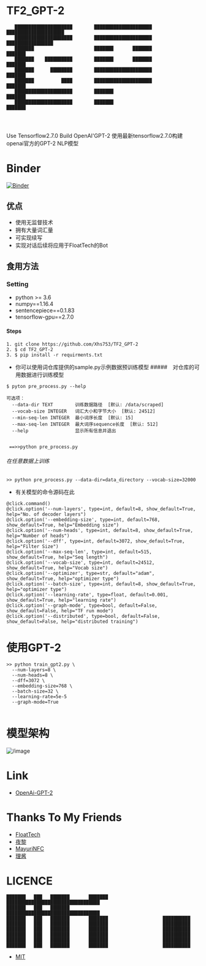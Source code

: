 # TF2_GPT-2
```
   █████████████████████        █████████████████████        █████████████████████
   █████████████████████        █████████████████████          █████████████████
   ███████                      ███████       ███████               ███████
   ███████    ██████████        ███████       ███████               ███████
   ███████      ████████        █████████████████████               ███████
   ███████          ████        █████████████████████               ███████
   █████████████████████        ███████                             ███████
   █████████████████████        ███████                             ███████




```

Use Tensorflow2.7.0 Build OpenAI'GPT-2
使用最新tensorflow2.7.0构建openai官方的GPT-2 NLP模型
# Binder
[![Binder](https://mybinder.org/badge_logo.svg)](https://mybinder.org/v2/gh/Xhs753/TF2_GPT-2/HEAD)

## 优点

- 使用无监督技术
- 拥有大量词汇量
- 可实现续写
- 实现对话后续将应用于FloatTech的Bot

## 食用方法

### Setting

*  python >= 3.6
*  numpy==1.16.4
*  sentencepiece==0.1.83
*  tensorflow-gpu==2.7.0

#### Steps

```
1. git clone https://github.com/Xhs753/TF2_GPT-2
2. $ cd TF2_GPT-2
3. $ pip install -r requirments.txt

```

- 你可以使用词仓库提供的sample.py示例数据预训练模型
#####　对仓库的可用数据进行训练模型

```
$ pyton pre_process.py --help

可选项：
  --data-dir TEXT        训练数据路径  [默认: /data/scraped]
  --vocab-size INTEGER   词汇大小和字节大小  [默认: 24512]
  --min-seq-len INTEGER  最小词序长度  [默认: 15]
  --max-seq-len INTEGER  最大词序sequence长度  [默认: 512]
  --help                 显示所有信息并退出
  
  
 ==>>python pre_process.py

```


###### 在任意数据上训练

```
>> python pre_process.py --data-dir=data_directory --vocab-size=32000

```

- 有关模型的命令源码在此
```
@click.command()
@click.option('--num-layers', type=int, default=8, show_default=True, help="No. of decoder layers")
@click.option('--embedding-size', type=int, default=768, show_default=True, help="Embedding size")
@click.option('--num-heads', type=int, default=8, show_default=True, help="Number of heads")
@click.option('--dff', type=int, default=3072, show_default=True, help="Filter Size")
@click.option('--max-seq-len', type=int, default=515, show_default=True, help="Seq length")
@click.option('--vocab-size', type=int, default=24512, show_default=True, help="Vocab size")
@click.option('--optimizer', type=str, default="adam", show_default=True, help="optimizer type")
@click.option('--batch-size', type=int, default=8, show_default=True, help="optimizer type")
@click.option('--learning-rate', type=float, default=0.001, show_default=True, help="learning rate")
@click.option('--graph-mode', type=bool, default=False, show_default=False, help="TF run mode")
@click.option('--distributed', type=bool, default=False, show_default=False, help="distributed training")

```

# 使用GPT-2

```
>> python train_gpt2.py \
  --num-layers=8 \
  --num-heads=8 \
  --dff=3072 \
  --embedding-size=768 \
  --batch-size=32 \
  --learning-rate=5e-5
  --graph-mode=True


```

# 模型架构
![/image](https://github.com/Xhs753/TF2_GPT-2/blob/main/%E7%AE%80%E4%BB%8B/GPT-2_Model.jpg)


# Link
- [OpenAi-GPT-2](https://github.com/openai/gpt-2)


# Thanks To My Friends 
- [FloatTech](https://github.com/FloatTech)
- [夜黎](https://github.com/DawnNights)
- [MayuriNFC](https://github.com/MayuriNFC)
- [理酱](https://github.com/Yiwen-Chan)



# LICENCE

```
███████   ███   ███████       ███████        ██████████████████████████████████
███████   ███   ███████                      ██████████████████████████████████        
███████   ███   ███████       ███████                    ██████████
███████   ███   ███████       ███████                    ██████████
███████   ███   ███████       ███████                    ██████████
███████   ███   ███████       ███████                    ██████████
███████   ███   ███████       ███████                    ██████████
███████   ███   ███████       ███████                    ██████████

```
- [MIT](https://github.com/Xhs753/TF2_GPT-2/blob/main/LICENSE)


